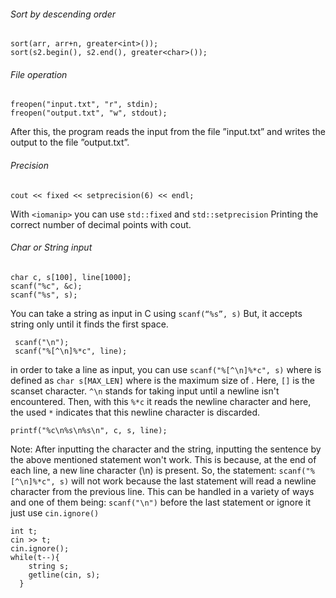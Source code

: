 ###### Sort by descending order
```
sort(arr, arr+n, greater<int>());
sort(s2.begin(), s2.end(), greater<char>());

```
###### File operation
```
freopen("input.txt", "r", stdin);
freopen("output.txt", "w", stdout);
```
After this, the program reads the input from the file ”input.txt” and writes the output to the file ”output.txt”.

###### Precision

`cout << fixed << setprecision(6) << endl;`
    
With `<iomanip>` you can use `std::fixed` and `std::setprecision`
Printing the correct number of decimal points with cout.

###### Char or String input
```
char c, s[100], line[1000];
scanf("%c", &c);
scanf("%s", s);
```
    
You can take a string as input in C using `scanf(“%s”, s)` But, it accepts string only until it finds the first space.
    
```
 scanf("\n");
 scanf("%[^\n]%*c", line);
```
    
in order to take a line as input, you can use `scanf("%[^\n]%*c", s)` where  is defined as `char s[MAX_LEN]` where  is the maximum size of . Here, `[]` is the scanset character. `^\n` stands for taking input until a newline isn't encountered. Then, with this `%*c` it reads the newline character and here, the used `*` indicates that this newline character is discarded.

 `printf("%c\n%s\n%s\n", c, s, line);`
    
Note: After inputting the character and the string, inputting the sentence by the above mentioned statement won't work. This is because, at the end of each line, a new line character (\n) is present. So, the statement: `scanf("%[^\n]%*c", s)` will not work because the last statement will read a newline character from the previous line. This can be handled in a variety of ways and one of them being: `scanf("\n")` before the last statement or ignore it just use `cin.ignore()`
    
```
int t;  
cin >> t; 
cin.ignore(); 
while(t--){ 
    string s; 
    getline(cin, s);
  }
```
